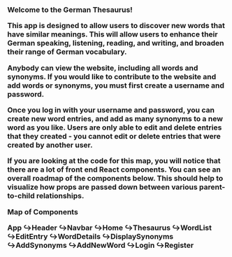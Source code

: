 <h3>


Welcome to the German Thesaurus! 

This app is designed to allow users to discover new words that have similar meanings. This will allow users to enhance their German speaking, listening, reading, and writing, and broaden their range of German vocabulary. 

Anybody can view the website, including all words and synonyms. If you would like to contribute to the website and add words or synonyms, you must first create a username and password.

Once you log in with your username and password, you can create new word entries, and add as many synonyms to a new word as you like. Users are only able to edit and delete entries that they created - you cannot edit or delete entries that were created by another user. 

If you are looking at the code for this map, you will notice that there are a lot of front end React components. You can see an overall roadmap of the components below. This should help to visualize how props are passed down between various parent-to-child relationships. 

Map of Components

App
↪Header
↪Navbar
↪Home
↪Thesaurus
	↪WordList
		↪EditEntry
	↪WordDetails
		↪DisplaySynonyms
			↪AddSynonyms
↪AddNewWord
↪Login
↪Register


</h3>
